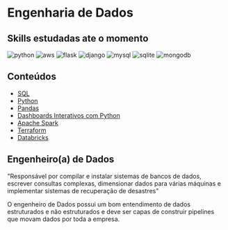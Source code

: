 # Engenharia de Dados

## Skills estudadas ate o momento

![python](https://img.shields.io/badge/Python-3776AB?style=for-the-badge&logo=python&logoColor=white&color=yellowgreen)
![aws](https://img.shields.io/badge/Amazon_AWS-232F3E?style=for-the-badge&logo=amazon-aws&logoColor=white&color=blue)
![flask](https://img.shields.io/badge/Flask-000000?style=for-the-badge&logo=flask&logoColor=white)
![django](https://img.shields.io/badge/Django-092E20?style=for-the-badge&logo=django&logoColor=white&color=green)
![mysql](https://img.shields.io/badge/MySQL-00000F?style=for-the-badge&logo=mysql&logoColor=white&color=orange)
![sqlite](https://img.shields.io/badge/SQLite-07405E?style=for-the-badge&logo=sqlite&logoColor=white&yellow)
![mongodb](https://img.shields.io/badge/MongoDB-4EA94B?style=for-the-badge&logo=mongodb&logoColor=white)


## Conteúdos

*   [SQL](https://github.com/annekarolinefc/Engenharia-de-Dados/tree/Linguagem-SQL)
*   [Python](https://github.com/annekarolinefc/Engenharia-de-Dados/tree/Python)
*   [Pandas](https://github.com/annekarolinefc/Engenharia-de-Dados/tree/Pandas)
*   [Dashboards Interativos com Python](https://github.com/annekarolinefc/Engenharia-de-Dados/tree/Dashboards)
*   [Apache Spark]()
*   [Terraform](https://github.com/annekarolinefc/Engenharia-de-Dados/tree/Terraform)
*   [Databricks]()

## Engenheiro(a) de Dados

"Responsável por compilar e instalar sistemas de bancos de dados, escrever consultas complexas, dimensionar dados para várias máquinas e implementar sistemas de recuperação de desastres"

O engenheiro de Dados possui um bom entendimento de dados estruturados e não estruturados e deve ser capas de construir pipelines que movam dados por toda a empresa. 
